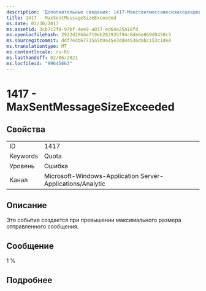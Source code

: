 ```yaml
---
description: 'Дополнительные сведения: 1417-Макссентмессажесизиксцеедед'
title: 1417 - MaxSentMessageSizeExceeded
ms.date: 03/30/2017
ms.assetid: 3cb7c2f0-97bf-4ee9-a037-ed64a25a18fd
ms.openlocfilehash: 2922d28bbe719eb282935f94c8de6e869d9450c5
ms.sourcegitcommit: ddf7edb67715a5b9a45e3dd44536dabc153c1de0
ms.translationtype: MT
ms.contentlocale: ru-RU
ms.lasthandoff: 02/06/2021
ms.locfileid: "99645663"
---
```

# <a name="1417---maxsentmessagesizeexceeded"></a>1417 - MaxSentMessageSizeExceeded

## <a name="properties"></a>Свойства  
  
|||  
|-|-|  
|ID|1417|  
|Keywords|Quota|  
|Уровень|Ошибка|  
|Канал|Microsoft-Windows-Application Server-Applications/Analytic|  
  
## <a name="description"></a>Описание  

 Это событие создается при превышении максимального размера отправленного сообщения.  
  
## <a name="message"></a>Сообщение  

 1 %  
  
## <a name="details"></a>Подробнее
